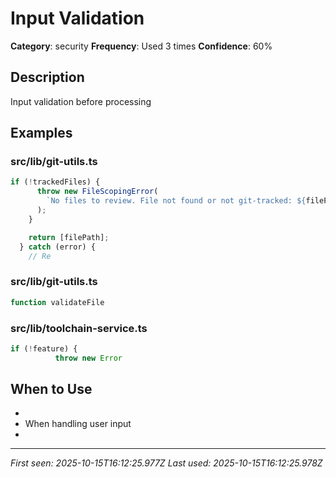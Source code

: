 # Input Validation

**Category**: security
**Frequency**: Used 3 times
**Confidence**: 60%

## Description
Input validation before processing

## Examples

### src/lib/git-utils.ts
```typescript
if (!trackedFiles) {
      throw new FileScopingError(
        `No files to review. File not found or not git-tracked: ${filePath}`
      );
    }

    return [filePath];
  } catch (error) {
    // Re
```


### src/lib/git-utils.ts
```typescript
function validateFile
```


### src/lib/toolchain-service.ts
```typescript
if (!feature) {
          throw new Error
```


## When to Use
- 
- When handling user input
- 

---
*First seen: 2025-10-15T16:12:25.977Z*
*Last used: 2025-10-15T16:12:25.978Z*
